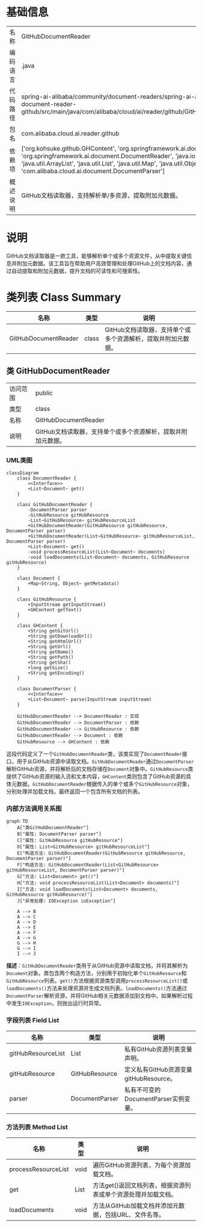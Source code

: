 # 基础信息

|      |      |
|------|------|
| 名称 | GitHubDocumentReader |
| 编码语言 | .java |
| 代码路径 | spring-ai-alibaba/community/document-readers/spring-ai-alibaba-starter-document-reader-github/src/main/java/com/alibaba/cloud/ai/reader/github/GitHubDocumentReader.java |
| 包名 | com.alibaba.cloud.ai.reader.github |
| 依赖项 | ['org.kohsuke.github.GHContent', 'org.springframework.ai.document.Document', 'org.springframework.ai.document.DocumentReader', 'java.io.IOException', 'java.util.ArrayList', 'java.util.List', 'java.util.Map', 'java.util.Objects', 'com.alibaba.cloud.ai.document.DocumentParser'] |
| 概述说明 | GitHub文档读取器，支持解析单/多资源，提取附加元数据。 |

# 说明

GitHub文档读取器是一款工具，能够解析单个或多个资源文件，从中提取关键信息并附加元数据。该工具旨在帮助用户高效管理和处理GitHub上的文档内容，通过自动提取和附加元数据，提升文档的可读性和可搜索性。

# 类列表 Class Summary

| 名称   | 类型  | 说明 |
|-------|------|-------------|
| GitHubDocumentReader | class | GitHub文档读取器，支持单个或多个资源解析，提取并附加元数据。 |



## 类 GitHubDocumentReader

|      |      |
|------|------|
| 访问范围 | public |
| 类型 | class |
| 名称 | GitHubDocumentReader |
| 说明 | GitHub文档读取器，支持单个或多个资源解析，提取并附加元数据。 |


### UML类图

```mermaid
classDiagram
    class DocumentReader {
        <<Interface>>
        +List~Document~ get()
    }

    class GitHubDocumentReader {
        -DocumentParser parser
        -GitHubResource gitHubResource
        -List~GitHubResource~ gitHubResourceList
        +GitHubDocumentReader(GitHubResource gitHubResource, DocumentParser parser)
        +GitHubDocumentReader(List~GitHubResource~ gitHubResourceList, DocumentParser parser)
        +List~Document~ get()
        -void processResourceList(List~Document~ documents)
        -void loadDocuments(List~Document~ documents, GitHubResource gitHubResource)
    }

    class Document {
        +Map~String, Object~ getMetadata()
    }

    class GitHubResource {
        +InputStream getInputStream()
        +GHContent getText()
    }

    class GHContent {
        +String getGitUrl()
        +String getDownloadUrl()
        +String getHtmlUrl()
        +String getUrl()
        +String getName()
        +String getPath()
        +String getSha()
        +long getSize()
        +String getEncoding()
    }

    class DocumentParser {
        <<Interface>>
        +List~Document~ parse(InputStream inputStream)
    }

    GitHubDocumentReader --> DocumentReader : 实现
    GitHubDocumentReader --> DocumentParser : 依赖
    GitHubDocumentReader --> GitHubResource : 依赖
    GitHubDocumentReader --> Document : 依赖
    GitHubResource --> GHContent : 依赖
```

这段代码定义了一个`GitHubDocumentReader`类，该类实现了`DocumentReader`接口，用于从GitHub资源中读取文档。`GitHubDocumentReader`通过`DocumentParser`解析GitHub资源，并将解析后的文档存储在`Document`对象中。`GitHubResource`类提供了GitHub资源的输入流和文本内容，`GHContent`类则包含了GitHub资源的具体元数据。`GitHubDocumentReader`根据传入的单个或多个`GitHubResource`对象，分别处理并加载文档，最终返回一个包含所有文档的列表。


### 内部方法调用关系图

```mermaid
graph TD
    A["类GitHubDocumentReader"]
    B["属性: DocumentParser parser"]
    C["属性: GitHubResource gitHubResource"]
    D["属性: List<GitHubResource> gitHubResourceList"]
    E["构造方法: GitHubDocumentReader(GitHubResource gitHubResource, DocumentParser parser)"]
    F["构造方法: GitHubDocumentReader(List<GitHubResource> gitHubResourceList, DocumentParser parser)"]
    G["方法: List<Document> get()"]
    H["方法: void processResourceList(List<Document> documents)"]
    I["方法: void loadDocuments(List<Document> documents, GitHubResource gitHubResource)"]
    J["异常处理: IOException ioException"]

    A --> B
    A --> C
    A --> D
    A --> E
    A --> F
    A --> G
    G --> H
    G --> I
    I --> J
```

**描述**：`GitHubDocumentReader`类用于从GitHub资源中读取文档，并将其解析为`Document`对象。类包含两个构造方法，分别用于初始化单个`GitHubResource`和`GitHubResource`列表。`get()`方法根据资源类型调用`processResourceList()`或`loadDocuments()`方法来处理资源并生成文档列表。`loadDocuments()`方法通过`DocumentParser`解析资源，并将GitHub相关元数据添加到文档中。如果解析过程中发生`IOException`，则抛出运行时异常。

### 字段列表 Field List

| 名称  | 类型  | 说明 |
|-------|-------|------|
| gitHubResourceList | List<GitHubResource> | 私有GitHub资源列表变量声明。 |
| gitHubResource | GitHubResource | 定义私有GitHub资源变量gitHubResource。 |
| parser | DocumentParser | 私有不可变的DocumentParser实例变量。 |

### 方法列表 Method List

| 名称  | 类型  | 说明 |
|-------|-------|------|
| processResourceList | void | 遍历GitHub资源列表，为每个资源加载文档。 |
| get | List<Document> | 方法get()返回文档列表，根据资源列表或单个资源处理并加载文档。 |
| loadDocuments | void | 方法从GitHub加载文档并添加元数据，包括URL、文件名等。 |




